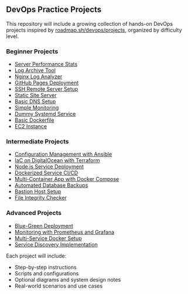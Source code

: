 ## DevOps Practice Projects

This repository will include a growing collection of hands-on DevOps projects inspired by [roadmap.sh/devops/projects](https://roadmap.sh/devops/projects), organized by difficulty level.

### Beginner Projects

- [Server Performance Stats](https://roadmap.sh/projects/server-stats)
- [Log Archive Tool](https://roadmap.sh/projects/log-archive-tool)
- [Nginx Log Analyzer](https://roadmap.sh/projects/nginx-log-analyser)
- [GitHub Pages Deployment](https://roadmap.sh/projects/github-actions-deployment-workflow)
- [SSH Remote Server Setup](https://roadmap.sh/projects/ssh-remote-server-setup)
- [Static Site Server](https://roadmap.sh/projects/static-site-server)
- [Basic DNS Setup](https://roadmap.sh/projects/basic-dns-setup)
- [Simple Monitoring](https://roadmap.sh/projects/simple-monitoring)
- [Dummy Systemd Service](https://roadmap.sh/projects/dummy-systemd-service)
- [Basic Dockerfile](https://roadmap.sh/projects/basic-dockerfile)
- [EC2 Instance](https://roadmap.sh/projects/ec2-instance)

### Intermediate Projects

- [Configuration Management with Ansible](https://roadmap.sh/projects/configuration-management)
- [IaC on DigitalOcean with Terraform](https://roadmap.sh/projects/iac-on-digitalocean)
- [Node.js Service Deployment](https://roadmap.sh/projects/nodejs-service-deployment)
- [Dockerized Service CI/CD](https://roadmap.sh/projects/dockerized-service)
- [Multi-Container App with Docker Compose](https://roadmap.sh/projects/multi-container-application)
- [Automated Database Backups](https://roadmap.sh/projects/automated-db-backups)
- [Bastion Host Setup](https://roadmap.sh/projects/bastion-host)
- [File Integrity Checker](https://roadmap.sh/projects/file-integrity-checker)

### Advanced Projects

- [Blue-Green Deployment](https://roadmap.sh/projects/blue-green-deployment)
- [Monitoring with Prometheus and Grafana](https://roadmap.sh/projects/prometheus-and-grafana)
- [Multi-Service Docker Setup](https://roadmap.sh/projects/multi-service-application)
- [Service Discovery Implementation](https://roadmap.sh/projects/service-discovery)

Each project will include:

- Step-by-step instructions  
- Scripts and configurations  
- Optional diagrams and system design notes  
- Real-world scenarios and use cases
